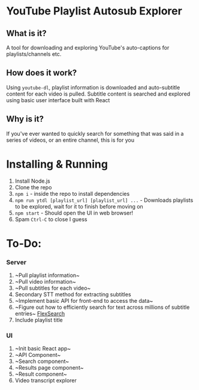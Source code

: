 # YouTube Playlist Autosub Explorer

## What is it?

A tool for downloading and exploring YouTube's auto-captions for playlists/channels etc.

## How does it work?

Using `youtube-dl`, playlist information is downloaded and auto-subtitle content for each video is pulled.
Subtitle content is searched and explored using basic user interface built with React

## Why is it?

If you've ever wanted to quickly search for something that was said in a series of videos, or an entire channel, this is for you

# Installing & Running

1. Install Node.js
2. Clone the repo
3. `npm i` - inside the repo to install dependencies
4. `npm run ytdl [playlist_url] [playlist_url] ...` - Downloads playlists to be explored, wait for it to finish before moving on
5. `npm start` - Should open the UI in web browser!
6. Spam `Ctrl-C` to close I guess

# To-Do:

### Server

1. ~Pull playlist information~
1. ~Pull video information~
1. ~Pull subtitles for each video~
1. Secondary STT method for extracting subtitles
1. ~Implement basic API for front-end to access the data~
1. ~Figure out how to efficiently search for text across millions of subtitle entries~ [FlexSearch](https://github.com/nextapps-de/flexsearch)
1. Include playlist title

### UI

1. ~Init basic React app~
1. ~API Component~
1. ~Search component~
1. ~Results page component~
1. ~Result component~
1. Video transcript explorer
